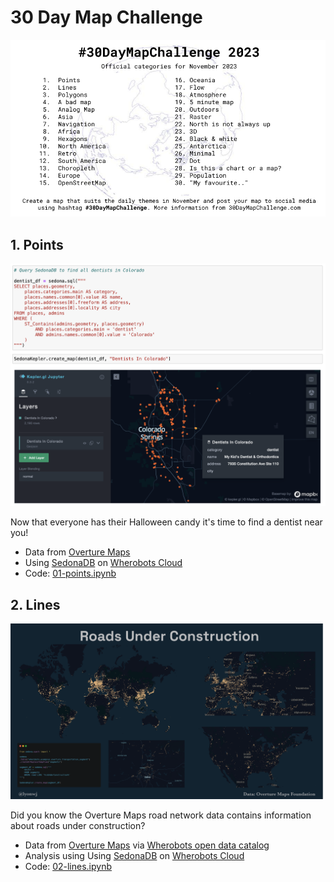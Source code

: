 # 30 Day Map Challenge

![](img/30daymapchallenge.png)

## 1. Points

![](img/01-points-final.png)

Now that everyone has their Halloween candy it's time to find a dentist near you!

* Data from [Overture Maps](https://medium.com/@dr.jiayu/harnessing-overture-maps-data-apache-sedonas-journey-from-parquet-to-geoparquet-d99f7767a499)
* Using [SedonaDB](https://wherobots.com/sedona-db/) on [Wherobots Cloud](https://www.wherobots.services)
* Code: [01-points.ipynb](notebooks/01-points.ipynb)


## 2. Lines

![](img/02-lines-final.png)

Did you know the Overture Maps road network data contains information about roads under construction?

* Data from [Overture Maps](https://overturemaps.org/) via [Wherobots open data catalog](https://docs.wherobots.services/1.2.0/tutorials/opendata/introduction/)
* Analysis using Using [SedonaDB](https://wherobots.com/sedona-db/) on [Wherobots Cloud](https://www.wherobots.services)
* Code: [02-lines.ipynb](notebooks/02-lines.ipynb)